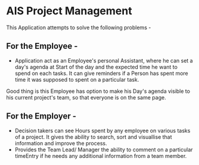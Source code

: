 # AIS Project Management

This Application attempts to solve the following problems -

## For the Employee - 

- Application act as an Employee's personal Assistant, where he can set a day's agenda at Start of the day and the expected time he want to spend on each tasks. It can give reminders 
if a Person has spent more time it was supposed to spent on a particular task.

Good thing is this Employee has option to make his Day's agenda visible to his current project's team, so that everyone is on the same page. 

## For the Employer -

- Decision takers can see Hours spent by any employee on various tasks of a project. It gives the ability to search, sort and visuallise that information and improve the process.
- Provides the Team Lead/ Manager the ability to comment on a particular timeEntry if he needs any additional information from a team member. 

